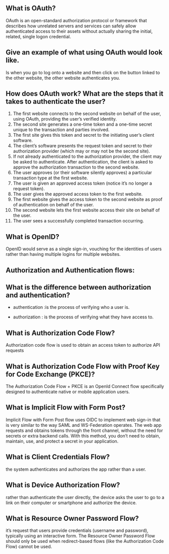 ## What is OAuth?

OAuth is an open-standard authorization protocol or framework that describes how unrelated servers and services can safely allow authenticated access to their assets without actually sharing the initial, related, single logon credential.

## Give an example of what using OAuth would look like.

Is when you go to log onto a website and then click on the button linked to the other website, the other website authenticates you.

## How does OAuth work? What are the steps that it takes to authenticate the user?

1. The first website connects to the second website on behalf of the user, using OAuth, providing the user’s verified identity.
2. The second site generates a one-time token and a one-time secret unique to the transaction and parties involved.
3. The first site gives this token and secret to the initiating user’s client software.
4. The client’s software presents the request token and secret to their authorization provider (which may or may not be the second site).
5. If not already authenticated to the authorization provider, the client may be asked to authenticate. After authentication, the client is asked to approve the authorization transaction to the second website.
6. The user approves (or their software silently approves) a particular transaction type at the first website.
7. The user is given an approved access token (notice it’s no longer a request token).
8. The user gives the approved access token to the first website.
9. The first website gives the access token to the second website as proof of authentication on behalf of the user.
10. The second website lets the first website access their site on behalf of the user.
11. The user sees a successfully completed transaction occurring.

## What is OpenID?

OpenID would serve as a single sign-in, vouching for the identities of users rather than having multiple logins for multiple websites.

## Authorization and Authentication flows:

## What is the difference between authorization and authentication?

- authentication :is the process of verifying who a user is.

- authorization : is the process of verifying what they have access to.

## What is Authorization Code Flow?

Authorization code flow is used to obtain an access token to authorize API requests

## What is Authorization Code Flow with Proof Key for Code Exchange (PKCE)?

The Authorization Code Flow + PKCE is an OpenId Connect flow specifically designed to authenticate native or mobile application users.

## What is Implicit Flow with Form Post?

Implicit Flow with Form Post flow uses OIDC to implement web sign-in that is very similar to the way SAML and WS-Federation operates. The web app requests and obtains tokens through the front channel, without the need for secrets or extra backend calls. With this method, you don’t need to obtain, maintain, use, and protect a secret in your application.

## What is Client Credentials Flow?

the system authenticates and authorizes the app rather than a user.

## What is Device Authorization Flow?

rather than authenticate the user directly, the device asks the user to go to a link on their computer or smartphone and authorize the device.

## What is Resource Owner Password Flow?

it’s request that users provide credentials (username and password), typically using an interactive form. The Resource Owner Password Flow should only be used when redirect-based flows (like the Authorization Code Flow) cannot be used.
